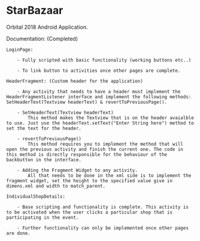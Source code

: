 # StarBazaar

Orbital 2018 Android Application.

Documentation: (Completed)
	
	LoginPage:

		- Fully scripted with basic functionality (working buttons etc..)

		- To link button to activities once other pages are complete.

	HeaderFragment: (Custom header for the application)

		- Any activity that needs to have a header must implement the HeaderFragmentListener interface and implement the following methods: SetHeaderText(Textview headerText) & revertToPreviousPage().

		- SetHeaderText(Textview headerText)
			This method makes the Textview that is on the header avaialble to use. Just use the headerText.setText("Enter String here") method to set the text for the header.

		- revertToPreviousPage()
			This method requires you to implement the method that will open the previous activity and finish the current one. The code in this method is directly responsible for the behaviour of the backbutton in the interface.

		- Adding the Fragment Widget to any activity.
			All that needs to be done in the xml side is to implement the fragment widget, set the height to the specified value give in dimens.xml and width to match_parent.

	IndividualShopDetails:

		- Base scripting and functionality is complete. This activity is to be activated when the user clicks a particular shop that is participating in the event.

		- Further functionality can only be implemented once other pages are done.
